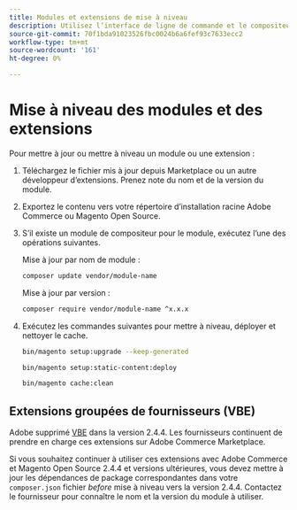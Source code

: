 ```yaml
---
title: Modules et extensions de mise à niveau
description: Utilisez l’interface de ligne de commande et le compositeur pour mettre à niveau les modules et extensions Adobe Commerce et Magento Open Source.
source-git-commit: 70f1bda91023526fbc0024b6a6fef93c7633ecc2
workflow-type: tm+mt
source-wordcount: '161'
ht-degree: 0%

---
```



# Mise à niveau des modules et des extensions

Pour mettre à jour ou mettre à niveau un module ou une extension :

1. Téléchargez le fichier mis à jour depuis Marketplace ou un autre développeur d’extensions. Prenez note du nom et de la version du module.

1. Exportez le contenu vers votre répertoire d’installation racine Adobe Commerce ou Magento Open Source.

1. S’il existe un module de compositeur pour le module, exécutez l’une des opérations suivantes.

   Mise à jour par nom de module :

   ```bash
   composer update vendor/module-name
   ```

   Mise à jour par version :

   ```bash
   composer require vendor/module-name ^x.x.x
   ```

1. Exécutez les commandes suivantes pour mettre à niveau, déployer et nettoyer le cache.

   ```bash
   bin/magento setup:upgrade --keep-generated
   ```

   ```bash
   bin/magento setup:static-content:deploy
   ```

   ```bash
   bin/magento cache:clean
   ```

## Extensions groupées de fournisseurs (VBE)

Adobe supprimé [VBE](https://devdocs.magento.com/extensions/vendor/) dans la version 2.4.4. Les fournisseurs continuent de prendre en charge ces extensions sur Adobe Commerce Marketplace.

Si vous souhaitez continuer à utiliser ces extensions avec Adobe Commerce et Magento Open Source 2.4.4 et versions ultérieures, vous devez mettre à jour les dépendances de package correspondantes dans votre `composer.json` fichier _before_ mise à niveau vers la version 2.4.4. Contactez le fournisseur pour connaître le nom et la version du module à utiliser.
